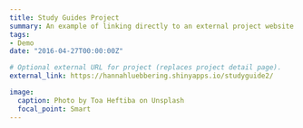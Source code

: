```yaml
---
title: Study Guides Project
summary: An example of linking directly to an external project website using `external_link`.
tags:
- Demo
date: "2016-04-27T00:00:00Z"

# Optional external URL for project (replaces project detail page).
external_link: https://hannahluebbering.shinyapps.io/studyguide2/

image:
  caption: Photo by Toa Heftiba on Unsplash
  focal_point: Smart
---
```

